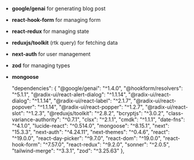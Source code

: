 - **google/genai** for generating blog post
- **react-hook-form** for managing form
- **react-redux** for managing state 
- **reduxjs/toolkit** (rtk query) for fetching data
- **next-auth** for user management
- **zod** for managing types
- **mongoose**


  "dependencies": {
    "@google/genai": "^1.4.0",
    "@hookform/resolvers": "^5.1.1",
    "@radix-ui/react-alert-dialog": "^1.1.14",
    "@radix-ui/react-dialog": "^1.1.14",
    "@radix-ui/react-label": "^2.1.7",
    "@radix-ui/react-popover": "^1.1.14",
    "@radix-ui/react-popper": "^1.2.7",
    "@radix-ui/react-slot": "^1.2.3",
    "@reduxjs/toolkit": "^2.8.2",
    "bcryptjs": "^3.0.2",
    "class-variance-authority": "^0.7.1",
    "clsx": "^2.1.1",
    "cmdk": "^1.1.1",
    "date-fns": "^4.1.0",
    "lucide-react": "^0.514.0",
    "mongoose": "^8.15.1",
    "next": "15.3.3",
    "next-auth": "^4.24.11",
    "next-themes": "^0.4.6",
    "react": "^19.0.0",
    "react-day-picker": "^9.7.0",
    "react-dom": "^19.0.0",
    "react-hook-form": "^7.57.0",
    "react-redux": "^9.2.0",
    "sonner": "^2.0.5",
    "tailwind-merge": "^3.3.1",
    "zod": "^3.25.63"
  },